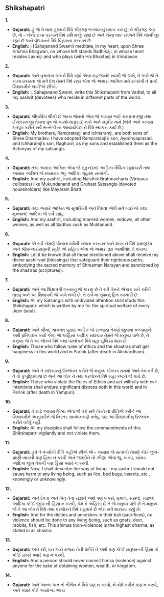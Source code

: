 ## Shikshapatri

**1.** 
* **Gujarati:** હું જે તે મારા હૃદયને વિષે શ્રીકૃષ્ણ ભગવાનનું ધ્યાન કરું છું; તે શ્રીકૃષ્ણ કેવા છે, તો – જેના ડાબા પડખાને વિષે રાધિકાજી રહ્યાં છે અને જેના વક્ષઃ સ્થળને વિષે લક્ષ્મીજી રહ્યાં છે અને વૃંદાવનને વિષે વિહારના કરનારા છે. 
* **English:** I (Sahajanand Swami) meditate, in my heart, upon Shree Krishna Bhagwan, on whose left stands Radhikaji, in whose heart resides Laxmiji and who plays (with His Bhaktas) in Vrindavan.

**2.** 
* **Gujarati:** અને વૃત્તાલય ગામને વિષે રહ્યાં એવા સહજાનંદ સ્વામી જે અમે, તે અમે જે તે નાના પ્રકારના જે સર્વે દેશ તેમને વિષે રહ્યાં એવા જે અમારા આશ્રિત સર્વે સત્સંગી તે પ્રત્યે શિક્ષાપત્રીને લખી’એ છીએ.
* **English:** I, Sahajanand Swami, write this Shikshapatri from Vadtal, to all my aashrit (devotees) who reside in different parts of the world.

**3.** 
* **Gujarati:** શ્રીધર્મદેવ થીકી છે જન્મ જેમનો એવા જે અમારા ભાઈ રામપ્રતાપજી તથા ઈચ્છારામજી તેમના પુત્ર જે અયોધ્યાપ્રસાદ નામે અને રઘુવીર નામે (જેને અમે અમારા દત્તપુત્ર કરીને સર્વે સત્સંગી ના આચાર્યપણાને વિષે સ્થાપન કર્યાં છે.)
* **English:** My brothers, Rampratapji and Ichharamji, are both sons of Shree Dharmadev. I have adopted Rampratapji’s son, Ayodhyaprasad, and Ichharamji’s son, Raghuvir, as my sons and established them as the Acharyas of my satsangis.

**4.** 
* **Gujarati:** તથા અમારા આશ્રિત એવા જે મુકુન્દાનંદ આદિકા નૈષ્ઠિક બ્રહ્મચારી તથા અમારા આશ્રિત જે માયારામ ભટ્ટ આદિકા ગૃહસ્થ સત્સંગી.
* **English:** And my aashrit, including Naisthik Brahmacharis (Virtuous celibates) like Mukundanand and Gruhast Satsangis (devoted householders) like Mayaram Bhatt.

**5.** 
* **Gujarati:** તથા અમારે આશ્રિત જે સુવાસિની અને વિધવા એવી સર્વે બાઈઓ તથા મુક્તાનંદ આદિકા જે સર્વે સાધુ.
* **English:** And my aashrit, including married women, widows, all other women, as well as all Sadhus such as Muktanand.

**6.** 
* **Gujarati:** એ સર્વે-તેમણે પોતાના ધર્મની રક્ષાના કરનારા અને શાસ્ત્ર ને વિષે પ્રમાણરૂપ અને શ્રીમન્નારાયણની સ્મૃતિ એ સહિતા એવા જે અમારા રૂઢા આશીર્વાદ તે વાંચવા.
* **English:** Let it be known that all those mentioned above shall receive my divine aashirvad (blessings) that safeguard their righteous paths, embodying the sacred memory of Shreeman Narayan and sanctioned by the shastras (scriptures).

**7.** 
* **Gujarati:** અને આ શિક્ષાપત્રી લખ્યાનું જે કારણ છે તે સર્વે તેમને એકાગ્ર મને કરીને ધારવું અને આ શિક્ષાપત્રી જે અમે લખી છે, તે સર્વે ના જીવનુ હિત કરનારી છે.
* **English:** All my Satsangis with undivided attention shall study this Shikshapatri which is written by me for the spiritual welfare of every Jeev (soul).

**8.** 
* **Gujarati:** અને શ્રીમદ્ ભાગવત પુરાણ આદિક જે સત્શાસ્ત્ર તેમણે જીવના કલ્યાણને અર્થે પ્રતિપાદન કર્યા એવા જે અહિંસા આદિક સદાચાર તેમને જે મનુષ્ય પાળે છે, તે મનુષ્ય જે તે આ લોકને વિષે તથા પરલોકને વિષે મહા સુખિયા થાય છે.
* **English:** Those who follow rules of ethics and the shastras shall get happiness in this world and in Parlok (after death in Akshardham).

**9.** 
* **Gujarati:** અને તે સદાચારનું ઉલ્લંઘન કરીને જે મનુષ્ય પોતાના મનમાં આવે તેમ વર્તે છે, તે તો કુબુદ્ધિવાળા છે અને આ લોક ને તથા પરલોકને વિષે મહા કષ્ટને જે પામે છે.
* **English:** Those who violate the Rules of Ethics and act willfully with evil intentions shall endure significant distress both in this world and in Parlok (after death in Yampuri).

**10.** 
* **Gujarati:** તે માટે અમારા શિષ્ય એવા જે તમે સર્વે તેમને તો પ્રીતિએ કરીને આ શિક્ષાપત્રીને અનુસરીને જે નિરંતર સાવધાનપણે વર્તવું, પણ આ શિક્ષાપત્રીનું ઉલ્લંઘન કરીને વર્તવું નહીં.
* **English:** All my disciples shall follow the commandments of this Shikshapatri vigilantly and not violate them.

**11.** 
* **Gujarati:** હવે તે વર્ત્યાની રીતિ કહીએ છીએ જે – અમારા જે સત્સંગી તેમણે કોઈ જીવ-પ્રાણી-માત્રની પણ હિંસા ન કરવી અને જાણીને તો ઝીણા એવા જુ, માંકડ, ચાંચડ આદિકા જીવ તેમની પણ હિંસા ક્યારે ન કરવી.
* **English:** Now, I shall describe the way of living - my aashrit should not cause harm to any living being, such as lice, bed bugs, insects, etc., knowingly or unknowingly.

**12.** 
* **Gujarati:** અને દેવતા અને પિતૃ તેના યજ્ઞને અર્થે પણ બકરાં, મૃગલાં, સસલાં, માછલાં આદિકા કો’ઈ જીવ-ની હિંસા ન કરવી, કેમ કે અહિંસા છે તે જે મનુષ્ય પાળે છે તે મનુષ્ય જે તે આ લોકને વિષે તથા પરલોકને વિષે મહાધર્મ છે એમ સર્વે શાસ્ત્રમાં કહ્યું છે.
* **English:** And for the deities and ancestors in their bali (sacrifices), no violence should be done to any living being, such as goats, deer, rabbits, fish, etc. This ahimsa (non-violence) is the highest dharma, as stated in all shastra.

**13.** 
* **Gujarati:** અને સ્ત્રી, ધન અને રાજ્ય તેની પ્રાપ્તિ ને અર્થે પણ કો’ઈ મનુષ્ય-ની હિંસા તો કો’ઈ પ્રકારે ક્યારે પણ ન કરવી.
* **English:** And a person should never commit himsa (violence) against anyone for the sake of obtaining women, wealth, or kingdom.

**14.** 
* **Gujarati:** અને આત્મ-ઘાત તો તીર્થન ને વિષે પણ ન કરવો, ને ક્રોધે કરીને પણ ન કરવો, અને ક્યારે કોઈ અયોગ્ય આચ